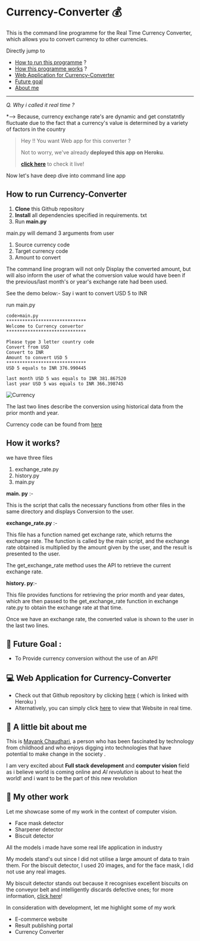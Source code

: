 



# Currency-Converter 💰
This is the command line programme for the Real Time Currency Converter, which allows you to convert currency to other currencies.


Directly jump to
 - [How to run this programme](https://github.com/mayankcs/Currency-Converter/blob/main/README.md#how-to-run-currency-converter) ?
 - [How this programme works](https://github.com/mayankcs/Currency-Converter/blob/main/README.md#how-it-works) ?
 - [Web Application for Currency-Converter](https://github.com/mayankcs/Currency-Converter/blob/main/README.md#-web-application-for-currency-converter)
 - [Future goal](https://github.com/mayankcs/Currency-Converter/blob/main/README.md#-future-goal-)
 - [About me](https://github.com/mayankcs/Currency-Converter/blob/main/README.md#-a-little-bit-about-me)
-----
*Q. Why i called it real time ?*

*--> Because, currency exchange rate's are dynamic and get constatntly fluctuate due to the fact that a currency's value is determined by a variety of factors in the country

> Hey !! You want Web app for this converter ?
> 
> Not to worry, we've already **deployed this app on Heroku**.
> 
> **[click here](https://currency-cvt.herokuapp.com/)** to check it live!

Now let's have deep dive into command line app 

## How to run Currency-Converter

 1. **Clone** this Github repository 
 2. **Install** all dependencies specified in requirements. txt
 3. Run **main.py**

main.py will demand 3 arguments from user
1. Source currency code
2. Target currency code
3. Amount to convert

The command line program will not only Display the converted amount, but will also inform the user of what the conversion value would have been if the previous/last month's or year's exchange rate had been used.

See the demo below:-
Say i want to convert USD 5 to INR

run main.py

    code>main.py
    ******************************
    Welcome to Currency convertor
    ******************************
    
    Please type 3 letter country code
    Convert from USD
    Convert to INR
    Amount to convert USD 5
    ******************************
    USD 5 equals to INR 376.990445
    
    last month USD 5 was equals to INR 381.867520
    last year USD 5 was equals to INR 366.398745


![Currency](https://user-images.githubusercontent.com/65117236/161817311-301ce9c3-e1d7-467f-a67b-768677f8f4de.JPG)

The last two lines describe the conversion using historical data from the prior month and year.

Currency code can be found from [here](https://www.iban.com/currency-codes)

## How it works?

we have three files 

 1. exchange_rate.py
 2. history.py
 3. main.py

 **main. py** :-
 
This is the script that calls the necessary functions from other files in the same directory and displays Conversion to the user.

**exchange_rate.py** :-

This file has a function named get exchange rate, which returns the exchange rate. The function is called by the main script, and the exchange rate obtained is multiplied by the amount given by the user, and the result is presented to the user.

The get_exchange_rate method uses the API to retrieve the current exchange rate.

**history. py**:-

This file provides functions for retrieving the prior month and year dates, which are then passed to the get_exchange_rate function in exchange rate.py to obtain the exchange rate at that time.

Once we have an exchange rate, the converted value is shown to the user in the last two lines.

## 🎯 Future Goal : 

 - To Provide currency conversion without the use of an API! 

## 💻 Web Application for Currency-Converter

 - Check out that Github repository by clicking [here](https://github.com/mayankcs/Currency-Converter-web-app) ( which is linked with Heroku )
 - Alternatively, you can simply click [here](https://currency-cvt.herokuapp.com/) to view that Website in real time.

## 👨 A little bit about me

This is [Mayank Chaudhari](https://mayankvision.wordpress.com/), a person who has been fascinated by technology from childhood and who enjoys  digging into technologies that have potential to make change in the society . 

I am very excited about **Full stack development** and **computer vision** field as i believe world is coming online and *AI revolution* is about to heat the world! and i want to be the part of this new revolution


## 📝 My other work 


Let me showcase some of my work in the context of computer vision.

 - Face mask detector
 - Sharpener detector
 - Biscuit detector

All the models i made have some real life application in industry 

My models stand's out since I did not utilise a large amount of data to train them. For the biscuit detector, I used 20 images, and for the face mask, I did not use any real images.

My biscuit detector stands out because it recognises excellent biscuits on the conveyor belt and intelligently discards defective ones; for more information, [click here](https://mayankvision.wordpress.com)!

In consideration with development, let me highlight some of my work

 - E-commerce website
 - Result publishing portal
 - Currency Converter

